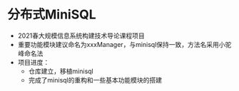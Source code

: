# 分布式MiniSQL

- 2021春大规模信息系统构建技术导论课程项目
- 重要功能模块建议命名为xxxManager，与minisql保持一致，方法名采用小驼峰命名法
- 项目进度：
  - 仓库建立，移植minisql
  - 完成了minisql的重构和一些基本功能模块的搭建
